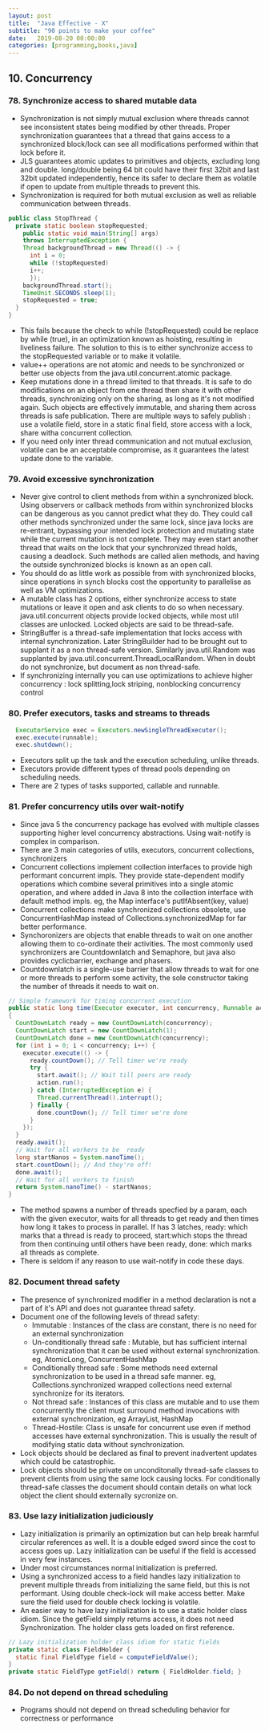 ```yaml
---
layout: post
title:  "Java Effective - X"
subtitle: "90 points to make your coffee"
date:   2019-08-20 00:00:00
categories: [programming,books,java]
---
```


## 10. Concurrency

### 78. Synchronize access to shared mutable data
  - Synchronization is not simply mutual exclusion where threads cannot see inconsistent states being modified by other threads. Proper synchronization guarantees that a thread that gains access to a synchronized block/lock can see all modifications performed within that lock before it.
  - JLS guarantees atomic updates to primitives and objects, excluding long and double. long/double being 64 bit could have their first 32bit and last 32bit updated independently, hence its safer to declare them as volatile if open to update from multiple threads to prevent this.
  - Synchronization is required for both mutual exclusion as well as reliable communication between threads.
  ```JAVA
  public class StopThread {
    private static boolean stopRequested;
      public static void main(String[] args)
      throws InterruptedException {
      Thread backgroundThread = new Thread(() -> {
        int i = 0;
        while (!stopRequested)
        i++;
        });
      backgroundThread.start();
      TimeUnit.SECONDS.sleep(1);
      stopRequested = true;
    }
  }
  ```
  - This fails because the check to while (!stopRequested) could be replace by while (true), in an optimization known as hoisting, resulting in liveliness failure. The solution to this is to either synchronize access to the stopRequested variable or to make it volatile.
  - value++ operations are not atomic and needs to be synchronized or better use objects from the java.util.concurrent.atomic package.
  - Keep mutations done in a thread limited to that threads. It is safe to do modifications on an object from one thread then share it with other threads, synchronizing only on the sharing, as long as it's not modified again. Such objects are effectively immutable, and sharing them across threads is safe publication. There are multiple ways to safely publish : use a volatile field, store in a static final field, store access with a lock, share witha concurrent collection.
  - If you need only inter thread communication and not mutual exclusion, volatile can be an acceptable compromise, as it guarantees the latest update done to the variable.

### 79. Avoid excessive synchronization
  - Never give control to client methods from within a synchronized block. Using observers or callback methods from within synchronized blocks can be dangerous as you cannot predict what they do. They could call other methods synchronized under the same lock, since java locks are re-entrant, bypassing your intended lock protection and mutating state while the current mutation is not complete. They may even start another thread that waits on the lock that your synchronized thread holds, causing a deadlock. Such methods are called alien methods, and having the outside synchronized blocks is known as an open call.
  - You should do as little work as possible from with synchronized blocks, since operations in synch blocks cost the opportunity to parallelise as well as VM optimizations.
  - A mutable class has 2 options, either synchronize access to state mutations or leave it open and ask clients to do so when necessary. java.util.concurrent objects provide locked objects, while most util classes are unlocked. Locked objects are said to be thread-safe.
  - StringBuffer is a thread-safe implementation that locks access with internal synchronization. Later StringBuilder had to be brought out to supplant it as a non thread-safe version. Similarly java.util.Random was supplanted by java.util.concurrent.ThreadLocalRandom. When in doubt do not synchronize, but document as non thread-safe.
  - If synchronizing internally you can use optimizations to achieve higher concurrency : lock splitting,lock striping, nonblocking concurrency control

### 80. Prefer executors, tasks and streams to threads
  ```JAVA
    ExecutorService exec = Executors.newSingleThreadExecutor();
    exec.execute(runnable);
    exec.shutdown();
  ```
  - Executors split up the task and the execution scheduling, unlike threads.
  - Executors provide different types of thread pools depending on scheduling needs.
  - There are 2 types of tasks supported, callable and runnable.

### 81. Prefer concurrency utils over wait-notify
  - Since java 5 the concurrency package has evolved with multiple classes supporting higher level concurrency abstractions. Using wait-notify is complex in comparison.
  - There are 3 main categories of utils, executors, concurrent collections, synchronizers
  - Concurrent collections implement collection interfaces to provide high performant concurrent impls. They provide state-dependent modify operations which combine several primitives into a single atomic operation, and where added in  Java 8 into the collection interface with default method impls. eg, the Map interface's putIfAbsent(key, value)
  - Concurrent collections make synchronized collections obsolete, use ConcurrentHashMap instead of Collections.synchronizedMap for far better performance.
  - Synchoronizers are objects that enable threads to wait on one another allowing them to co-ordinate their activities. The most commonly used synchronizers are Countdownlatch and Semaphore, but java also provides cyclicbarrier, exchange and phasers.
  - Countdownlatch is a single-use barrier that allow threads to wait for one or more threads to perform some activity, the sole constructor taking the number of threads it needs to wait on.
  ``` JAVA
  // Simple framework for timing concurrent execution
  public static long time(Executor executor, int concurrency, Runnable action) throws InterruptedException
  {
    CountDownLatch ready = new CountDownLatch(concurrency);
    CountDownLatch start = new CountDownLatch(1);
    CountDownLatch done = new CountDownLatch(concurrency);
    for (int i = 0; i < concurrency; i++) {
      executor.execute(() -> {
        ready.countDown(); // Tell timer we're ready
        try {
          start.await(); // Wait till peers are ready
          action.run();
        } catch (InterruptedException e) {
          Thread.currentThread().interrupt();
        } finally {
          done.countDown(); // Tell timer we're done
        }
      });
    }
    ready.await();
    // Wait for all workers to be  ready
    long startNanos = System.nanoTime();
    start.countDown(); // And they're off!
    done.await();
    // Wait for all workers to finish
    return System.nanoTime() - startNanos;
  }
  ```
  - The method spawns a number of threads specfied by a param, each with the given executor, waits for all threads to get ready and then times how long it takes to process in parallel. If has 3 latches, ready: which marks that a thread is ready to proceed, start:which stops the thread from then continuing until others have been ready, done: which marks all threads as complete.
  - There is seldom if any reason to use wait-notify in code these days.

### 82. Document thread safety
  - The presence of synchronized modifier in a method declaration is not a part of it's API and does not guarantee thread safety.
  - Document one of the following levels of thread safety:
    - Immutable : Instances of the class are constant, there is no need for an external synchronization
    - Un-conditionally thread safe : Mutable, but has sufficient internal synchronization that it can be used without external synchronization. eg, AtomicLong, ConcurrentHashMap
    - Conditionally thread safe : Some methods need external synchronization to be used in a thread safe manner.  eg, Collections.synchronized wrapped collections need external synchronize for its iterators.
    - Not thread safe : Instances of this class are mutable and to use them concurrently the client must surround method invocations with external synchronization, eg ArrayList, HashMap
    - Thread-Hostile: Class is unsafe for concurrent use even if method accesses have external synchronization. This is usually the result of modifying static data without synchronization.
  - Lock objects should be declared as final to prevent inadvertent updates which could be catastrophic.
  - Lock objects should be private on unconditonally thread-safe classes to prevent clients from using the same lock causing locks. For conditionally thread-safe classes the document should contain details on what lock object the client should externally sycronize on.

### 83. Use lazy initialization judiciously
  - Lazy initialization is primarily an optimization but can help break harmful circular references as well. It is a double edged sword since the cost to access goes up. Lazy initialization can be useful if the field is accessed in very few instances.
  - Under most circumstances normal initialization is preferred.
  - Using a synchronized access to a field handles lazy initialization  to prevent multiple threads from initializing the same field, but this is not performant. Using double check-lock will make access better. Make sure the field used for double check locking is volatile.
  - An easier way to have lazy initialization is to use a static holder class idiom. Since the getField simply returns access, it does not need Synchronization. The holder class gets loaded on first reference.
  ```JAVA
  // Lazy initialization holder class idiom for static fields
  private static class FieldHolder {
    static final FieldType field = computeFieldValue();
  }
  private static FieldType getField() return { FieldHolder.field; }
  ```
### 84. Do not depend on thread scheduling
  - Programs should not depend on thread scheduling behavior for correctness or performance
